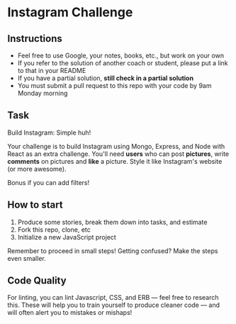 Instagram Challenge
===================

## Instructions

* Feel free to use Google, your notes, books, etc., but work on your own
* If you refer to the solution of another coach or student, please put a link to that in your README
* If you have a partial solution, **still check in a partial solution**
* You must submit a pull request to this repo with your code by 9am Monday morning

## Task

Build Instagram: Simple huh!

Your challenge is to build Instagram using Mongo, Express, and Node with React as an extra challenge. You'll need **users** who can post **pictures**, write **comments** on pictures and **like** a picture. Style it like Instagram's website (or more awesome).

Bonus if you can add filters!

## How to start

1. Produce some stories, break them down into tasks, and estimate
2. Fork this repo, clone, etc
3. Initialize a new JavaScript project

Remember to proceed in small steps! Getting confused? Make the steps even smaller.

## Code Quality

For linting, you can lint Javascript, CSS, and ERB — feel free to research this. These
will help you to train yourself to produce cleaner code — and will often alert
you to mistakes or mishaps!
